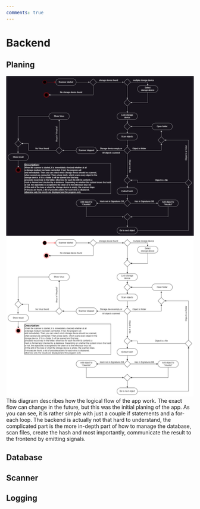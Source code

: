 ```yaml
---
comments: true
---
```


# Backend

## Planing
![Raspirus Activity Diagram](../../img/RaspActDark.png#only-dark)
![Raspirus Activity Diagram](../../img/RaspActLight.png#only-light)
This diagram describes how the logical flow of the app work. The exact flow can change in the future, but this was the initial planing of the app. As you can see, it is rather simple with just a couple if statements and a for-each loop. The backend is actually not that hard to understand, the complicated part is the more in-depth part of how to manage the database, scan files, create the hash and most importantly, communicate the result to the frontend by emitting signals.

## Database

## Scanner

## Logging